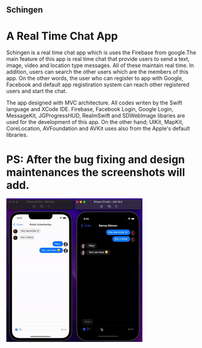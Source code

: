 ## Schingen

# A Real Time Chat App

Schingen is a real time chat app which is uses the Firebase from google.The main feature of this app is real time chat that provide users to send a text, image, video and location type messages. All of these maintain real time. In addition, users can search the other users which are the members of this app. On the other words, the user who can register to app with Google, Facebook and default app registiration system can reach other registered users and start the chat. 

The app designed with MVC architecture. All codes writen by the Swift language and XCode IDE. 
Firebase, Facebook Login, Google Login, MessageKit, JGProgressHUD, RealmSwift and SDWebImage libaries are used for the development of this app. On the other hand; UIKit, MapKit, CoreLocation, AVFoundation and AVKit uses also from the Apple's default libraries.


# PS: After the bug fixing and design maintenances the screenshots will add.

![alt-text](https://github.com/ozanbarisgunaydin/Schingen/blob/main/Schingen_Messaging_Demo.gif)
